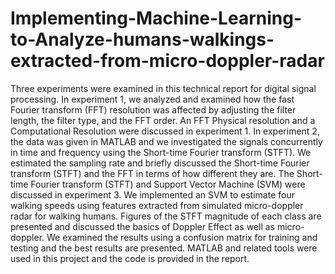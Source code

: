 # Implementing-Machine-Learning-to-Analyze-humans-walkings-extracted-from-micro-doppler-radar
Three experiments were examined in this technical report for digital signal processing. In experiment 1, we analyzed and examined how the fast Fourier transform (FFT) resolution was affected by adjusting the filter length, the filter type, and the FFT order. An FFT Physical resolution and a Computational Resolution were discussed in experiment 1. In experiment 2, the data was given in MATLAB and we investigated the signals concurrently in time and frequency using the Short-time Fourier transform (STFT). We estimated the sampling rate and briefly discussed the Short-time Fourier transform (STFT) and the FFT in terms of how different they are. The Short-time Fourier transform (STFT) and Support Vector Machine (SVM) were discussed in experiment 3. We implemented an SVM to estimate four walking speeds using features extracted from simulated micro-doppler radar for walking humans. Figures of the STFT magnitude of each class are presented and discussed the basics of Doppler Effect as well as micro-doppler. We examined the results using a confusion matrix for training and testing and the best results are presented. MATLAB and related tools were used in this project and the code is provided in the report.
